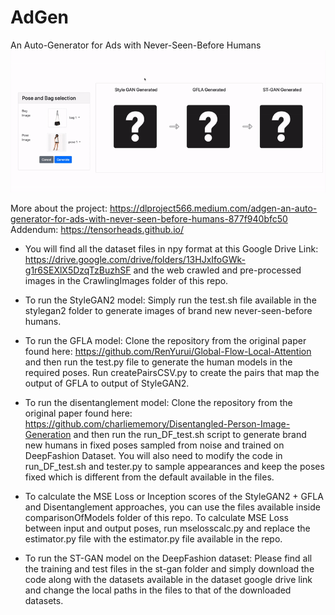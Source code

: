 # AdGen
An Auto-Generator for Ads with Never-Seen-Before Humans
![](3.gif)

More about the project: https://dlproject566.medium.com/adgen-an-auto-generator-for-ads-with-never-seen-before-humans-877f940bfc50  
Addendum: https://tensorheads.github.io/

* You will find all the dataset files in npy format at this Google Drive Link: https://drive.google.com/drive/folders/13HJxIfoGWk-g1r6SEXlX5DzqTzBuzhSF and the web crawled and pre-processed images in the CrawlingImages folder of this repo. 

* To run the StyleGAN2 model: Simply run the test.sh file available in the stylegan2 folder to generate images of brand new never-seen-before humans. 

* To run the GFLA model: Clone the repository from the original paper found here: https://github.com/RenYurui/Global-Flow-Local-Attention and then run the test.py file to generate the human models in the required poses. Run createPairsCSV.py to create the pairs that map the output of GFLA to output of StyleGAN2.

* To run the disentanglement model: Clone the repository from the original paper found here: https://github.com/charliememory/Disentangled-Person-Image-Generation and then run the run_DF_test.sh script to generate brand new humans in fixed poses sampled from noise and trained on DeepFashion Dataset. You will also need to modify the code in run_DF_test.sh and tester.py to sample appearances and keep the poses fixed which is different from the default available in the files. 

* To calculate the MSE Loss or Inception scores of the StyleGAN2 + GFLA and Disentanglement approaches, you can use the files available inside comparisonOfModels folder of this repo. To calculate MSE Loss between input and output poses, run mselosscalc.py and replace the estimator.py file with the estimator.py file available in the repo. 

* To run the ST-GAN model on the DeepFashion dataset: Please find all the training and test files in the st-gan folder and simply download the code along with the datasets available in the dataset google drive link and change the local paths in the files to that of the downloaded datasets. 
